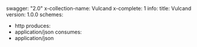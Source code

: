 swagger: "2.0"
x-collection-name: Vulcand
x-complete: 1
info:
  title: Vulcand
  version: 1.0.0
schemes:
- http
produces:
- application/json
consumes:
- application/json